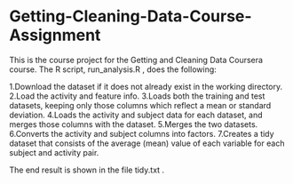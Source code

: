# Getting-Cleaning-Data-Course-Assignment

This is the course project for the Getting and Cleaning Data Coursera course. The R script,  run_analysis.R , does the following:

1.Download the dataset if it does not already exist in the working directory.
2.Load the activity and feature info.
3.Loads both the training and test datasets, keeping only those columns which reflect a mean or standard deviation.
4.Loads the activity and subject data for each dataset, and merges those columns with the dataset.
5.Merges the two datasets.
6.Converts the  activity  and  subject  columns into factors.
7.Creates a tidy dataset that consists of the average (mean) value of each variable for each subject and activity pair.

The end result is shown in the file  tidy.txt .
